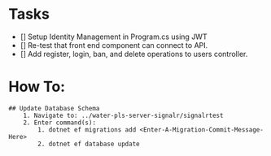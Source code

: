 # Tasks

- [] Setup Identity Management in Program.cs using JWT
- [] Re-test that front end component can connect to API.
- [] Add register, login, ban, and delete operations to users controller.

# How To:

    ## Update Database Schema
        1. Navigate to: ../water-pls-server-signalr/signalrtest
        2. Enter command(s):
            1. dotnet ef migrations add <Enter-A-Migration-Commit-Message-Here>
            2. dotnet ef database update 